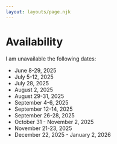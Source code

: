 ```yaml
---
layout: layouts/page.njk
---
```


# Availability

I am unavailable the following dates:

* June 8-29, 2025
* July 5-12, 2025
* July 28, 2025
* August 2, 2025
* August 29-31, 2025
* September 4-6, 2025
* September 12-14, 2025
* September 26-28, 2025
* October 31 - November 2, 2025
* November 21-23, 2025
* December 22, 2025 - January 2, 2026